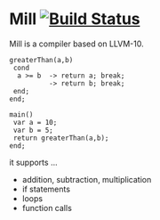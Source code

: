 # Mill [![Build Status](https://travis-ci.org/kper/mill.svg?branch=master)](https://travis-ci.org/kper/mill)

Mill is a compiler based on LLVM-10.

```
greaterThan(a,b) 
 cond 
  a >= b  -> return a; break; 
          -> return b; break; 
 end;
end;

main() 
 var a = 10;
 var b = 5;
 return greaterThan(a,b);
end;
```

it supports ...

* addition, subtraction, multiplication
* if statements
* loops
* function calls
